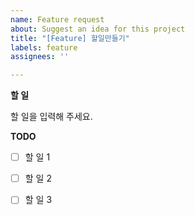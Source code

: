 ```yaml
---
name: Feature request
about: Suggest an idea for this project
title: "[Feature] 할일만들기"
labels: feature
assignees: ''

---
```


**할 일**

할 일을 입력해 주세요.

**TODO**

-[ ] 할 일 1

-[ ] 할 일 2

-[ ] 할 일 3
